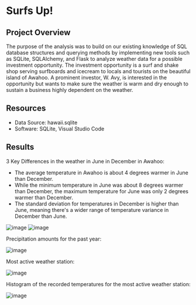 # Surfs Up!

## Project Overview
The purpose of the analysis was to build on our existing knowledge of SQL database structures and querying methods by implementing new tools such as SQLite, SQLAlchemy, and Flask to analyze weather data for a possible investment opportunity.  The investment opportunity is a surf and shake shop serving surfboards and icecream to locals and tourists on the beautiful island of Awahoo.  A prominent investor, W. Avy, is interested in the opportunity but wants to make sure the weather is warm and dry enough to sustain a business highly dependent on the weather.

## Resources
+ Data Source: hawaii.sqlite
+ Software: SQLite, Visual Studio Code

## Results
3 Key Differences in the weather in June in December in Awahoo:
+ The average temperature in Awahoo is about 4 degrees warmer in June than December.
+ While the minimum temperature in June was about 8 degrees warmer than December, the maximum temperature for June was only 2 degrees warmer than December.
+ The standard deviation for temperatures in December is higher than June, meaning there's a wider range of temperature variance in December than June.

![image](https://user-images.githubusercontent.com/113741694/219745934-4f49a24a-4f80-476e-bd07-0e8a9cecfc98.png)
![image](https://user-images.githubusercontent.com/113741694/219746097-c58017ee-cbe3-4568-a085-5a20a1c5fd76.png)

Precipitation amounts for the past year:

![image](https://user-images.githubusercontent.com/113741694/219738177-86cbaf80-be21-4176-bf40-6bd3e12f6c5d.png)

Most active weather station:

![image](https://user-images.githubusercontent.com/113741694/219739657-483654a7-e78d-4c7e-b602-bf7939cbc2d9.png)

Histogram of the recorded temperatures for the most active weather station:

![image](https://user-images.githubusercontent.com/113741694/219740340-dbaa1f7d-890c-41f5-a62d-23aa973219eb.png)







